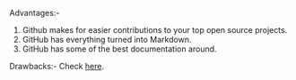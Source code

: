 Advantages:- 
1. Github makes for easier contributions to your top open source projects.
2. GitHub has everything turned into Markdown.
3. GitHub has some of the best documentation around.

Drawbacks:-
Check [here](https://www.codeclouds.com/blog/advantages-disadvantages-using-github/).
